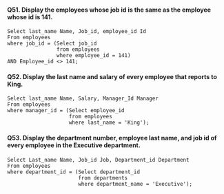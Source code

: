 #### Q51. Display the employees whose job id is the same as the employee whose id is 141.
```
Select last_name Name, Job_id, employee_id Id
From employees
where job_id = (Select job_id
                from employees
                where employee_id = 141)
AND Employee_id <> 141;
```

#### Q52. Display the last name and salary of every employee that reports to King.
```
Select last_name Name, Salary, Manager_Id Manager
From employees
where manager_id = (Select employee_id
                    from employees
                    where last_name = 'King');
```

#### Q53. Display the department number, employee last name, and job id of every employee in the Executive department.
```
Select Last_name Name, Job_id Job, Department_id Department
From employees
where department_id = (Select department_id
                       from departments
                       where department_name = 'Executive');
```
